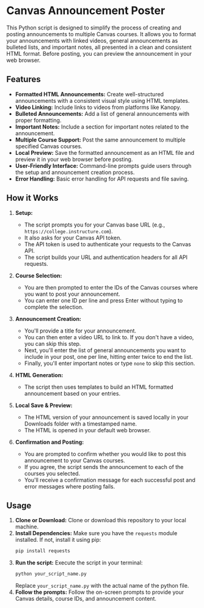 # Canvas Announcement Poster

This Python script is designed to simplify the process of creating and posting announcements to multiple Canvas courses. It allows you to format your announcements with linked videos, general announcements as bulleted lists, and important notes, all presented in a clean and consistent HTML format. Before posting, you can preview the announcement in your web browser.

## Features

*   **Formatted HTML Announcements:** Create well-structured announcements with a consistent visual style using HTML templates.
*   **Video Linking:** Include links to videos from platforms like Kanopy.
*   **Bulleted Announcements:** Add a list of general announcements with proper formatting.
*   **Important Notes:** Include a section for important notes related to the announcement.
*   **Multiple Course Support:** Post the same announcement to multiple specified Canvas courses.
*   **Local Preview:** Save the formatted announcement as an HTML file and preview it in your web browser before posting.
*   **User-Friendly Interface:** Command-line prompts guide users through the setup and announcement creation process.
*   **Error Handling:** Basic error handling for API requests and file saving.

## How it Works

1.  **Setup:**
    *   The script prompts you for your Canvas base URL (e.g., `https://college.instructure.com`).
    *   It also asks for your Canvas API token. 
    *   The API token is used to authenticate your requests to the Canvas API.
    *   The script builds your URL and authentication headers for all API requests.

2.  **Course Selection:**
    *   You are then prompted to enter the IDs of the Canvas courses where you want to post your announcement.
    *   You can enter one ID per line and press Enter without typing to complete the selection.

3.  **Announcement Creation:**
    *   You'll provide a title for your announcement.
    *   You can then enter a video URL to link to. If you don't have a video, you can skip this step.
    *   Next, you'll enter the list of general announcements you want to include in your post, one per line, hitting enter twice to end the list.
    *   Finally, you'll enter important notes or type `none` to skip this section.

4.  **HTML Generation:**
    *   The script then uses templates to build an HTML formatted announcement based on your entries.

5.  **Local Save & Preview:**
    *   The HTML version of your announcement is saved locally in your Downloads folder with a timestamped name.
    *   The HTML is opened in your default web browser.

6.  **Confirmation and Posting:**
    *   You are prompted to confirm whether you would like to post this announcement to your Canvas courses.
    *   If you agree, the script sends the announcement to each of the courses you selected.
    *   You'll receive a confirmation message for each successful post and error messages where posting fails.

## Usage

1.  **Clone or Download:** Clone or download this repository to your local machine.
2.  **Install Dependencies:** Make sure you have the `requests` module installed. If not, install it using pip:
    ```bash
    pip install requests
    ```
3.  **Run the script:** Execute the script in your terminal:
    ```bash
    python your_script_name.py
    ```
    Replace `your_script_name.py` with the actual name of the python file.
4.  **Follow the prompts:** Follow the on-screen prompts to provide your Canvas details, course IDs, and announcement content.
